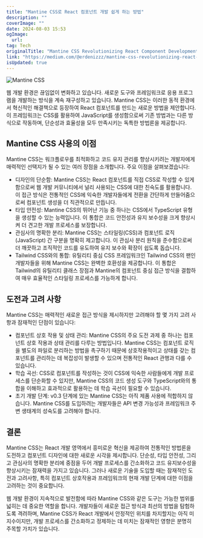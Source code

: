 ```yaml
---
title: "Mantine CSS로 React 컴포넌트 개발 쉽게 하는 방법"
description: ""
coverImage: ""
date: 2024-08-03 15:53
ogImage:
  url:
tag: Tech
originalTitle: "Mantine CSS Revolutionizing React Component Development"
link: "https://medium.com/@erdenizzz/mantine-css-revolutionizing-react-component-development-da97cfa9edbc"
isUpdated: true
---
```


![Mantine CSS](/assets/img/MantineCSSRevolutionizingReactComponentDevelopment_0.png)

웹 개발 환경은 끊임없이 변화하고 있습니다. 새로운 도구와 프레임워크로 응용 프로그램을 개발하는 방식을 계속 재구성하고 있습니다. Mantine CSS는 이러한 동적 환경에서 혁신적인 해결책으로 등장하여 React 컴포넌트를 만드는 새로운 방법을 제안합니다. 이 프레임워크는 CSS를 활용하여 JavaScript를 생성함으로써 기존 방법과는 다른 방식으로 작동하며, 단순성과 효율성을 모두 만족시키는 독특한 방법론을 제공합니다.

## Mantine CSS 사용의 이점

Mantine CSS는 워크플로우를 최적화하고 코드 유지 관리를 향상시키려는 개발자에게 매력적인 선택지가 될 수 있는 여러 장점을 소개합니다. 주요 이점을 살펴보겠습니다:

<!-- seedividend - 사각형 -->

<ins class="adsbygoogle"
     style="display:block"
     data-ad-client="ca-pub-4877378276818686"
     data-ad-slot="1898504329"
     data-ad-format="auto"
     data-full-width-responsive="true"></ins>

<script>
     (adsbygoogle = window.adsbygoogle || []).push({});
</script>

- 디자인의 단순함: Mantine CSS는 React 컴포넌트를 직접 CSS로 작성할 수 있게 함으로써 웹 개발 커뮤니티에서 널리 사용되는 CSS에 대한 친숙도를 활용합니다. 이 접근 방식은 전통적인 CSS에 익숙한 개발자들에게 전환을 간단하게 만들어줌으로써 컴포넌트 생성을 더 직관적으로 만듭니다.
- 타입 안전성: Mantine CSS의 뛰어난 기능 중 하나는 CSS에서 TypeScript 유형을 생성할 수 있는 능력입니다. 이 통합은 코드 안전성과 유지 보수성을 크게 향상시켜 더 견고한 개발 프로세스를 보장합니다.
- 관심사의 명확한 분리: Mantine CSS는 스타일링(CSS)과 컴포넌트 로직(JavaScript) 간 구분을 명확히 제고합니다. 이 관심사 분리 원칙을 준수함으로써 더 깨끗하고 조직적인 코드를 유도하여 유지 보수와 확장이 쉽도록 돕습니다.
- Tailwind CSS와의 통합: 유틸리티 중심 CSS 프레임워크인 Tailwind CSS의 팬인 개발자들을 위해 Mantine CSS는 완벽한 호환성을 제공합니다. 이 통합은 Tailwind의 유틸리티 클래스 장점과 Mantine의 컴포넌트 중심 접근 방식을 결합하여 매우 효율적인 스타일링 프로세스를 가능하게 합니다.

## 도전과 고려 사항

Mantine CSS는 매력적인 새로운 접근 방식을 제시하지만 고려해야 할 몇 가지 고려 사항과 잠재적인 단점이 있습니다:

- 컴포넌트 상호 작용 및 상태 관리: Mantine CSS의 주요 도전 과제 중 하나는 컴포넌트 상호 작용과 상태 관리를 다루는 방법입니다. Mantine CSS는 컴포넌트 로직을 별도의 파일로 분리하는 방법을 촉구하기 때문에 상호작용적이고 상태를 갖는 컴포넌트를 관리하는 데 복잡성이 발생할 수 있으며 전통적인 React 관행과 다를 수 있습니다.
- 학습 곡선: CSS로 컴포넌트를 작성하는 것이 CSS에 익숙한 사람들에게 개발 프로세스를 단순화할 수 있지만, Mantine CSS의 코드 생성 도구와 TypeScript와의 통합을 이해하고 효과적으로 활용하는 데 학습 곡선이 필요할 수 있습니다.
- 초기 개발 단계: v0.3 단계에 있는 Mantine CSS는 아직 제품 사용에 적합하지 않습니다. Mantine CSS를 도입하려는 개발자들은 API 변경 가능성과 프레임워크 주변 생태계의 성숙도를 고려해야 합니다.

<!-- seedividend - 사각형 -->

<ins class="adsbygoogle"
     style="display:block"
     data-ad-client="ca-pub-4877378276818686"
     data-ad-slot="1898504329"
     data-ad-format="auto"
     data-full-width-responsive="true"></ins>

<script>
     (adsbygoogle = window.adsbygoogle || []).push({});
</script>

## 결론

Mantine CSS는 React 개발 영역에서 흥미로운 혁신을 제공하여 전통적인 방법론을 도전하고 컴포넌트 디자인에 대한 새로운 시각을 제시합니다. 단순성, 타입 안전성, 그리고 관심사의 명확한 분리에 중점을 두어 개발 프로세스를 간소화하고 코드 유지보수성을 향상시키는 잠재력을 가지고 있습니다. 그러나 새로운 기술을 도입할 때는 잠재적인 도전과 고려사항, 특히 컴포넌트 상호작용과 프레임워크의 현재 개발 단계에 대한 이점을 고려하는 것이 중요합니다.

웹 개발 환경이 지속적으로 발전함에 따라 Mantine CSS와 같은 도구는 가능한 범위를 넓히는 데 중요한 역할을 합니다. 개발자들이 새로운 접근 방식과 최선의 방법을 탐험하도록 격려하며, Mantine CSS가 React 개발에서 안정적인 위치를 차지할지는 아직 미지수이지만, 개발 프로세스를 간소화하고 정제하는 데 미치는 잠재적인 영향은 분명히 주목할 가치가 있습니다.
